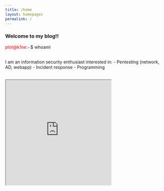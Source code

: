 ```yaml
---
title: /home
layout: homepages
permalink: /
---
```


<h3>Welcome to my blog!!</h3>

<p><span style="color:red;">plot@k1ne</span>:<span style="color:grey;">~</span>$ whoami</p>

<p><br>I am an information security enthusiast interested in:
- Pentesting (network, AD, webapp)
- Incident response
- Programming</p>

<p><br><iframe src="https://editor.p5js.org/Plotkine/present/kmFef9ExW" width="340px" height="340px" frameBorder="1" title="gameOfLife"></iframe></p>
